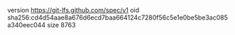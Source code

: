 version https://git-lfs.github.com/spec/v1
oid sha256:cd4d54aae8a676d6ecd7baa664124c7280f56c5e1e0be5be3ac085a340eec044
size 8763
